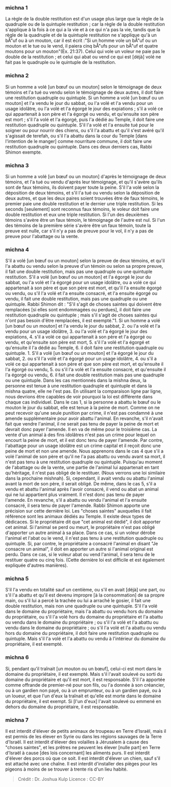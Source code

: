 
### michna 1
La règle de la double restitution est d'un usage plus large que la règle de la quadruple ou de la quintuple restitution ; car la règle de la double restitution s'applique à la fois à ce qui a la vie et à ce qui n'a pas la vie, tandis que la règle de la quadruple et de la quintuple restitution ne s'applique qu'à un bÅ"uf ou à un mouton, car il est écrit :"Si un homme vole un bÅ"uf ou un mouton et le tue ou le vend, il paiera cinq bÅ"ufs pour un bÅ"uf et quatre moutons pour un mouton"(Ex. 21:37). Celui qui vole un voleur ne paie pas le double de la restitution ; et celui qui abat ou vend ce qui est [déjà] volé ne fait pas le quadruple ou le quintuple de la restitution.

### michna 2
Si un homme a volé [un bœuf ou un mouton] selon le témoignage de deux témoins et l'a tué ou vendu selon le témoignage de deux autres, il doit faire une restitution quadruple ou quintuple. Si un homme a volé [un bœuf ou un mouton] et l'a vendu le jour du sabbat, ou l'a volé et l'a vendu pour un usage idolâtre, ou l'a volé et l'a égorgé le jour des expiations ; s'il a volé ce qui appartenait à son père et l'a égorgé ou vendu, et qu'ensuite son père est mort ; s'il l'a volé et l'a égorgé, puis l'a dédié au Temple, il doit faire une restitution quadruple ou quintuple. S'il l'a volé et l'a ensuite tué pour le soigner ou pour nourrir des chiens, ou s'il l'a abattu et qu'il s'est avéré qu'il s'agissait de terefah, ou s'il l'a abattu dans la cour du Temple [dans l'intention de le manger] comme nourriture commune, il doit faire une restitution quadruple ou quintuple. Dans ces deux derniers cas, Rabbi Shimon exempte.

### michna 3
Si un homme a volé [un bœuf ou un mouton] d'après le témoignage de deux témoins, et l'a tué ou vendu d'après leur témoignage, et qu'il s'avère qu'ils sont de faux témoins, ils doivent payer toute la peine. S'il l'a volé selon la déposition de deux témoins, et s'il l'a tué ou vendu selon la déposition de deux autres, et que les deux paires soient trouvées être de faux témoins, le premier paie une double restitution et le dernier une triple restitution. Si les seconds [seulement] sont reconnus faux témoins, le voleur doit faire une double restitution et eux une triple restitution. Si l'un des deuxièmes témoins s'avère être un faux témoin, le témoignage de l'autre est nul. Si l'un des témoins de la première série s'avère être un faux témoin, toute la preuve est nulle, car s'il n'y a pas de preuve pour le vol, il n'y a pas de preuve pour l'abattage ou la vente.

### michna 4
S'il a volé [un bœuf ou un mouton] selon la preuve de deux témoins, et qu'il l'a abattu ou vendu selon la preuve d'un témoin ou selon sa propre preuve, il fait une double restitution, mais pas une quadruple ou une quintuple restitution. S'il a volé [un bœuf ou un mouton] et l'a égorgé le jour du sabbat, ou l'a volé et l'a égorgé pour un usage idolâtre, ou a volé ce qui appartenait à son père et que son père est mort, et qu'il l'a ensuite égorgé ou vendu, ou s'il l'a volé et l'a ensuite consacré, et l'a ensuite égorgé ou vendu, il fait une double restitution, mais pas une quadruple ou une quintuple. Rabbi Shimon dit :  "S'il s'agit de choses saintes qui doivent être remplacées [si elles sont endommagées ou perdues], il doit faire une restitution quadruple ou quintuple ; mais s'il s'agit de choses saintes qui n'ont pas besoin d'être remplacées, il est exempté."1. Si un homme a volé [un bœuf ou un mouton] et l'a vendu le jour du sabbat, 2. ou l'a volé et l'a vendu pour un usage idolâtre, 3. ou l'a volé et l'a égorgé le jour des expiations, 4. s'il a volé ce qui appartenait à son père et l'a égorgé ou vendu, et qu'ensuite son père est mort, 5. s'il l'a volé et l'a égorgé et qu'ensuite il l'a dédié au Temple, 6. il doit faire une restitution quadruple ou quintuple. 1. S'il a volé [un bœuf ou un mouton] et l'a égorgé le jour du sabbat, 2. ou s'il l'a volé et l'a égorgé pour un usage idolâtre, 4. ou s'il a volé ce qui appartenait à son père et que son père est mort, et qu'ensuite il l'a égorgé ou vendu, 5. ou s'il l'a volé et l'a ensuite consacré, et qu'ensuite il l'a égorgé ou vendu, 6. il fait une double restitution mais pas une quadruple ou une quintuple. Dans les cas mentionnés dans la mishna deux, la personne est tenue à une restitution quadruple et quintuple et dans la mishna quatre, elle ne l'est pas.  En utilisant la comparaison ligne par ligne, nous devrions être capables de voir pourquoi la loi est différente dans chaque cas individuel. Dans le cas 1, si la personne a abattu le bœuf ou le mouton le jour du sabbat, elle est tenue à la peine de mort.  Comme on ne peut recevoir qu'une seule punition par crime, il n'est pas condamné à une amende supplémentaire pour avoir abattu l'animal.  En revanche, s'il n'avait fait que vendre l'animal, il ne serait pas tenu de payer la peine de mort et devrait donc payer l'amende.  Il en va de même pour le troisième cas. La vente d'un animal à des fins idolâtres n'est pas un crime pour lequel on encourt la peine de mort, et il est donc tenu de payer l'amende.  Par contre, l'abattage pour un usage idolâtre est un crime capital et il reçoit donc une peine de mort et non une amende.  Nous apprenons dans le cas 4 que s'il a volé l'animal de son père et qu'il ne l'a pas abattu ou vendu avant sa mort, il n'est pas tenu à une restitution quadruple ou quintuple.  Puisqu'au moment de l'abattage ou de la vente, une partie de l'animal lui appartenait en tant qu'héritage, il n'est pas obligé de le restituer.  (Nous verrons une loi similaire dans la prochaine mishnah).  Si, cependant, il avait vendu ou abattu l'animal avant la mort de son père, il serait obligé.  De même, dans le cas 5, s'il a vendu et abattu l'animal après l'avoir consacré, il vend ou abat un animal qui ne lui appartient plus vraiment. Il n'est donc pas tenu de payer l'amende. En revanche, s'il a abattu ou vendu l'animal et l'a ensuite consacré, il sera tenu de payer l'amende. Rabbi Shimon apporte une précision sur cette dernière loi.  Les "choses saintes" auxquelles il fait référence sont les animaux dédiés au Temple.  Il existe deux types de dédicaces.  Si le propriétaire dit que "cet animal est dédié", il doit apporter cet animal. Si l'animal se perd ou meurt, le propriétaire n'est pas obligé d'apporter un autre animal à sa place.  Dans ce cas, si un voleur dérobe l'animal et l'abat ou le vend, il n'est pas tenu à une restitution quadruple ou quintuple.  Si, par contre, le propriétaire a consacré l'animal en disant "Je consacre un animal", il doit en apporter un autre si l'animal original est perdu.  Dans ce cas, si le voleur abat ou vend l'animal, il sera tenu de le restituer quatre ou cinq fois.  (Cette dernière loi est difficile et est également expliquée d'autres manières).

### michna 5
S'il l'a vendu en totalité sauf un centième, ou s'il en avait [déjà] une part, ou s'il l'a abattu et qu'il est devenu impropre [à la consommation] de sa propre main, ou s'il lui a percé la trachée ou lui a arraché le gosier, il fait une double restitution, mais non une quadruple ou une quintuple. S'il l'a volé dans le domaine du propriétaire, mais l'a abattu ou vendu hors du domaine du propriétaire, ou s'il l'a volé hors du domaine du propriétaire et l'a abattu ou vendu dans le domaine du propriétaire ; ou s'il l'a volé et l'a abattu ou vendu dans le domaine du propriétaire ; ou s'il l'a volé et l'a abattu ou vendu hors du domaine du propriétaire, il doit faire une restitution quadruple ou quintuple. Mais s'il l'a volé et l'a abattu ou vendu à l'intérieur du domaine du propriétaire, il est exempté.

### michna 6
Si, pendant qu'il traînait [un mouton ou un bœuf], celui-ci est mort dans le domaine du propriétaire, il est exempté. Mais s'il l'avait soulevé ou sorti du domaine du propriétaire et qu'il est mort, il est responsable. S'il l'a apportée comme offrande de premier-né pour son fils, ou l'a donnée à son créancier, ou à un gardien non payé, ou à un emprunteur, ou à un gardien payé, ou à un loueur, et que l'un d'eux la traînait et qu'elle est morte dans le domaine du propriétaire, il est exempt. Si [l'un d'eux] l'avait soulevé ou emmené en dehors du domaine du propriétaire, il est responsable.

### michna 7
Il est interdit d'élever de petits animaux de troupeau en Terre d'Israël, mais il est permis de les élever en Syrie ou dans les régions sauvages de la Terre d'Israël. Il est interdit d'élever des volailles à Jérusalem à cause des "choses saintes", et les prêtres ne peuvent les élever [nulle part] en Terre d'Israël à cause [des lois concernant] les aliments purs. Il est interdit d'élever des porcs où que ce soit. Il est interdit d'élever un chien, sauf s'il est attaché avec une chaîne. Il est interdit d'installer des pièges pour les pigeons à moins de se trouver à trente ris d'un lieu habité.

>Crédit : Dr. Joshua Kulp
>Licence : CC-BY